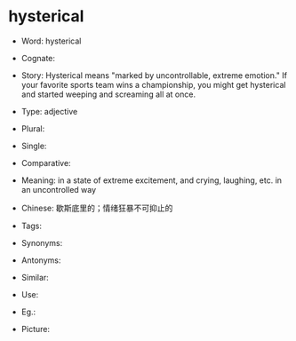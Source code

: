 # hysterical

- Word: hysterical
- Cognate: 
- Story: Hysterical means "marked by uncontrollable, extreme emotion." If your favorite sports team wins a championship, you might get hysterical and started weeping and screaming all at once.

- Type: adjective
- Plural: 
- Single: 
- Comparative: 
- Meaning: in a state of extreme excitement, and crying, laughing, etc. in an uncontrolled way
- Chinese: 歇斯底里的；情绪狂暴不可抑止的
- Tags: 
- Synonyms: 
- Antonyms: 
- Similar: 
- Use: 
- Eg.: 
- Picture: 

